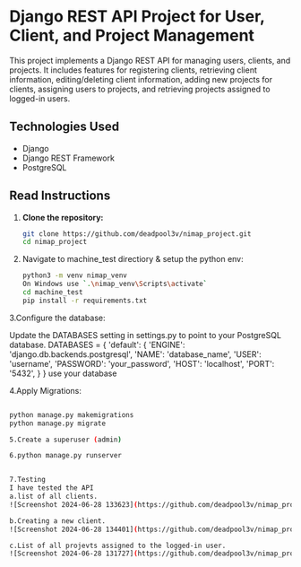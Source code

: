 

# Django REST API Project for User, Client, and Project Management

This project implements a Django REST API for managing users, clients, and projects. It includes features for registering clients, retrieving client information, editing/deleting client information, adding new projects for clients, assigning users to projects, and retrieving projects assigned to logged-in users.

## Technologies Used

- Django
- Django REST Framework
- PostgreSQL

## Read Instructions

1. **Clone the repository:**
   ```sh
   git clone https://github.com/deadpool3v/nimap_project.git
   cd nimap_project

2. Navigate to machine_test directiory & setup the python env:
   ```sh
   python3 -m venv nimap_venv
   On Windows use `.\nimap_venv\Scripts\activate`
   cd machine_test
   pip install -r requirements.txt

3.Configure the database:
   
   Update the DATABASES setting in settings.py to point to your PostgreSQL database. 
      DATABASES = {
          'default': {
              'ENGINE': 'django.db.backends.postgresql',
              'NAME': 'database_name',
              'USER': 'username',
              'PASSWORD': 'your_password',
              'HOST': 'localhost',
              'PORT': '5432',
          }
      }
   use your database

4.Apply Migrations:
   ```sh

   python manage.py makemigrations
   python manage.py migrate

5.Create a superuser (admin)

6.python manage.py runserver


7.Testing
I have tested the API 
a.list of all clients.
![Screenshot 2024-06-28 133623](https://github.com/deadpool3v/nimap_project/assets/141556250/9689214d-c124-4b4c-aa0d-911469253f92)

b.Creating a new client.
![Screenshot 2024-06-28 134401](https://github.com/deadpool3v/nimap_project/assets/141556250/f27eaeb9-0941-4c60-ac7f-dc247e2dbb5f)

c.List of all projevts assigned to the logged-in user.
![Screenshot 2024-06-28 131727](https://github.com/deadpool3v/nimap_project/assets/141556250/dba16ba8-25e5-4050-b511-54311a6bf47a)

